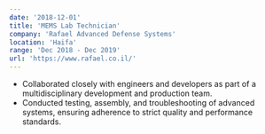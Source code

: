 ```yaml
---
date: '2018-12-01'
title: 'MEMS Lab Technician'
company: 'Rafael Advanced Defense Systems'
location: 'Haifa'
range: 'Dec 2018 - Dec 2019'
url: 'https://www.rafael.co.il/'
---
```


- Collaborated closely with engineers and developers as part of a multidisciplinary development and production team.
- Conducted testing, assembly, and troubleshooting of advanced systems, ensuring adherence to strict quality and performance standards.
